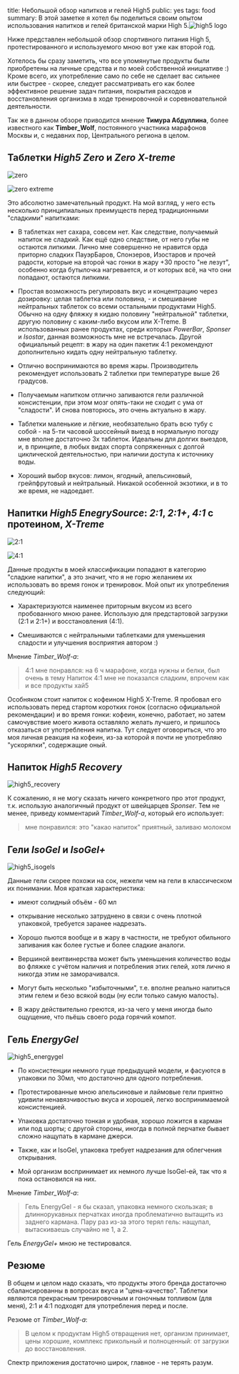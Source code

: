 title: Небольшой обзор напитков и гелей High5
public: yes
tags: food
summary: В этой заметке я хотел бы поделиться своим опытом использования напитков и гелей британской марки High 5.![high5 logo](https://lh5.googleusercontent.com/-W9NGBfizrpY/Ujm2xNEOyxI/AAAAAAAAB1w/F_M2eyEbKjU/w571-h245-no/120719_High5-logo.jpg)

Ниже представлен небольшой обзор спортивного питания High 5, протестированного
и используемого мною вот уже как второй год.

Хотелось бы сразу заметить, что все упомянутые продукты были приобретены на
личные средства и по моей собственной инициативе :) Кроме всего, их употребление
само по себе не сделает вас сильнее или быстрее - скорее, следует
рассматривать его как более эффективное решение задач питания, покрытия
расходов и восстановления организма в ходе тренировочной и соревновательной
деятельности.

Так же в данном обзоре приводится мнение __Тимура Абдуллина__, более известного как
__Timber_Wolf__, постоянного участника марафонов Москвы и, с недавних пор,
Центрального региона в целом.

## Таблетки _High5 Zero_ и _Zero X-treme_

![zero](https://lh3.googleusercontent.com/mOEXf6l2w6insmYl_enwFQZp5e5WVEMTFRTXxLpWf50=w414-h488-no)

![zero extreme](https://lh3.googleusercontent.com/I5XGlPi5VaEtathC04AakHUu1uGuV5fI_nZd8ett_U8=w228-h488-no)

Это абсолютно замечательный продукт. На мой взгляд, у него есть
несколько принципиальных преимуществ перед традиционными "сладкими" напитками:

- В таблетках нет сахара, совсем нет. Как следствие, получаемый напиток не сладкий.
  Как ещё одно следствие, от него губы не остаются липкими. Лично мне
  совершенно не нравится орда приторно сладких ПауэрБаров, Спонзеров, Изостаров
  и прочей радости, которые на второй час гонки в жару +30 просто "не лезут",
  особенно когда бутылочка нагревается, и от которых всё, на что они
  попадают, остаются липкими.

- Простая возможность регулировать вкус и концентрацию через дозировку: целая
  таблетка или половина, - и смешивание нейтральных таблеток со всеми остальными
  продуктами High5.
  Обычно на одну фляжку я кидаю половину "нейтральной" таблетки, другую половину
  с каким-либо вкусом или X-Treme. В использованных ранее продуктах, среди
  которых _PowerBar_, _Sponser_ и _Isostar_, данная возможность мне не встречалась.
  Другой официальный рецепт: в жару на один пакетик 4:1 рекомендуют
  дополнительно кидать одну нейтральную таблетку.

- Отлично воспринимаются во время жары. Производитель рекомендует использовать
  2 таблетки при температуре выше 26 градусов.

- Получаемым напитком отлично запиваются гели различной консистенции,
  при этом мозг опять-таки не сходит с ума от "сладости". И снова повторюсь, это
  очень актуально в жару.

- Таблетки маленькие и лёгкие, необязательно брать всю тубу с собой - на 5-ти
  часовой шоссейный выезд в нормальную погоду мне вполне достаточно 3х таблеток. Идеальны
  для долгих выездов, и, в принципе, в любых видах спорта сопряженных с долгой
  циклической деятельностью, при наличии доступа к источнику воды.

- Хороший выбор вкусов: лимон, ягодный, апельсиновый, грейпфрутовый и
  нейтральный. Никакой особенной экзотики, и в то же время, не надоедает.

## Напитки _High5 EnegrySource_: _2:1_, _2:1+_, _4:1_ с протеином, _X-Treme_

![2:1](https://lh6.googleusercontent.com/Bos-DhaXJL90LVvwHnIhTEWolrYIu8TIBPuq6nWo0Mo=w396-h488-no)

![4:1](https://lh3.googleusercontent.com/HnmaXEJrS7yOyGzW2wbop2ilEEboOjggQGnLofZDf20=w845-h488-no)

Данные продукты в моей классификации попадают в категорию "сладкие напитки", а это
значит, что я не горю желанием их использовать во время гонок и тренировок.
Мой опыт их употребления следующий:

- Характеризуются наименее приторным вкусом из всего пробованного мною ранее.
  Использую для предстартовой загрузки (2:1 и 2:1+) и восстановления (4:1).

- Смешиваются с нейтральными таблетками для уменьшения сладости и улучшения
  восприятия автором :)

Мнение _Timber_Wolf-а_:

> 4:1 мне понравлся: на 6 ч марафоне, когда нужны и белки, был очень в тему
> Напиток 4:1 мне не показался сладким, впрочем как и все продукты хай5

Особняком стоит напиток с кофеином High5 X-Treme. Я пробовал его использовать
перед стартом коротких гонок (согласно официальной рекомендации) и во время
гонки: кофеин, конечно, работает, но затем самочувствие моего живота оставляло
желать лучшего, и пришлось отказаться от употребления напитка.
Тут следует оговориться, что это моя личная реакция на кофеин, из-за которой я
почти не употребляю "ускорялки", содержащие оный.


## Напиток _High5 Recovery_

![high5_recovery](https://lh4.googleusercontent.com/-I20d4tJidsk/Ujm2xrPNYzI/AAAAAAAAB1s/saLypmQ_4_E/s225-no/protein.jpeg)

К сожалению, я не могу сказать ничего конкретного про этот продукт, т.к.
использую аналогичный продукт от швейцарцев _Sponser_. Тем не менее, приведу
комментарий _Timber_Wolf-a_, который его использует:

> мне понравился: это "какао напиток" приятный, заливаю молоком

## Гели _IsoGel_ и _IsoGel+_

![high5_isogels](https://lh5.googleusercontent.com/-1qIdppGBISQ/Ujm2xAysVRI/AAAAAAAAB1g/wZAz3KNu7nI/s225-no/isogels.jpeg)

Данные гели скорее похожи на сок, нежели чем на гели в классическом их
понимании. Моя краткая характеристика:

- имеют солидный объём - 60 мл

- открывание несколько затруднено в связи с очень плотной упаковкой, требуется
  заранее надрезать.

- Хорошо пьются вообще и в жару в частности, не требуют обильного запивания как
  более густые и более сладкие аналоги.

- Вершиной веитвинерства может быть уменьшения количество воды во фляжке с
  учётом наличия и потребления этих гелей, хотя лично я никогда этим не заморачивался.

- Могут быть несколько "избыточными", т.е. вполне реально напиться этим гелем и
  безо всякой воды (ну если только самую малость).

- В жару действительно греются, из-за чего у меня иногда было ощущение,
  что пьёшь своего рода горячий компот.

## Гель _EnergyGel_

![high5_energygel](https://lh3.googleusercontent.com/-j7-01CUmJco/Ujm2xNcn7fI/AAAAAAAAB1c/2wRAi5S0pIA/s224-no/energy.jpeg)

- По консистенции немного гуще предыдущей модели, и фасуются в упаковки по 30мл,
  что достаточно для одного потребления. 

- Протестированные мною апельсиновые и лаймовые гели приятно удивили
  ненавязчивостью вкуса и хорошей, легко воспринимаемой консистенцией.

- Упаковка достаточно тонкая и удобная, хорошо ложится в карман или под шорты; с
  другой стороны, иногда в полной перчатке бывает сложно нащупать в кармане
  джерси.

- Также, как и IsoGel, упаковка требует надрезания для облегчения открывания.

- Мой организм воспринимает их немного лучше IsoGel-ей, так что я пока
  остановился на них.

Мнение _Timber_Wolf-a_:

> Гель EnergyGel - я бы сказал, упаковка немного скользкая; в длиннорукавных
> перчатках иногда проблематично вытащить из заднего кармана.
> Пару раз из-за этого терял гель: нащупал, вытаскиваешь случайно не 1, а 2.

Гель _EnergyGel+_ мною не тестировался.

## Резюме
В общем и целом надо сказать, что продукты этого бренда достаточно
сбалансированны в вопросах вкуса и "цена-качество". Таблетки являются прекрасным
тренировочным и гоночным топливом (для меня), 2:1 и 4:1 подходят для
употребления перед и после.

Резюме от _Timber_Wolf-a_:

> В целом к продуктам High5 отвращения нет, организм принимает, цены хорошие,
> комплекс прикольный и полноценный: от загрузки до восстановления.

Спектр приложения достаточно широк, главное - не
терять разум.

